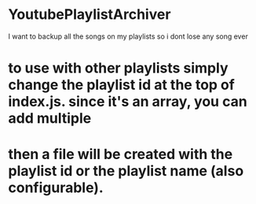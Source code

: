 # YoutubePlaylistArchiver
I want to backup all the songs on my playlists so i dont lose any song ever
# to use with other playlists simply change the playlist id at the top of index.js. since it's an array, you can add multiple
# then a file will be created with the playlist id or the playlist name (also configurable).
